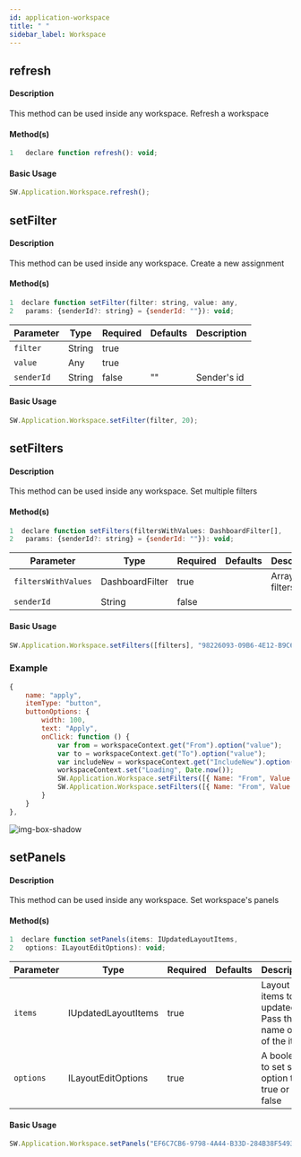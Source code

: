 ```yaml
---
id: application-workspace
title: " "
sidebar_label: Workspace
---
```



## refresh

#### Description

This method can be used inside any workspace. Refresh a workspace

#### Method(s)

```javascript
1   declare function refresh(): void;
```



#### Basic Usage

```javascript
SW.Application.Workspace.refresh();
```


## setFilter

#### Description

This method can be used inside any workspace. Create a new assignment

#### Method(s)

```javascript
1  declare function setFilter(filter: string, value: any, 
2   params: {senderId?: string} = {senderId: ""}): void;
```

<table className="custom-table">
    <thead>
        <tr>
            <th>Parameter</th>
            <th>Type</th>
            <th>Required</th>
            <th>Defaults</th>
            <th>Description</th>
        </tr>
    </thead>
    <tbody>
        <tr className="selected">
            <td><code>filter</code></td>
            <td>String</td>
            <td>true</td>
            <td></td>
            <td></td>
        </tr>
        <tr className="selected">
            <td><code>value</code></td>
            <td>Any</td>
            <td>true</td>
            <td></td>
            <td></td>
        </tr>
        <tr className="selected">
            <td><code>senderId</code></td>
            <td>String</td>
            <td>false</td>
            <td>""</td>
            <td>Sender's id</td>
        </tr>
    </tbody>
</table>

#### Basic Usage

```javascript
SW.Application.Workspace.setFilter(filter, 20);
```

## setFilters

#### Description

This method can be used inside any workspace. Set multiple filters

#### Method(s)

```javascript
1  declare function setFilters(filtersWithValues: DashboardFilter[], 
2   params: {senderId?: string} = {senderId: ""}): void;
```

<table className="custom-table">
    <thead>
        <tr>
            <th>Parameter</th>
            <th>Type</th>
            <th>Required</th>
            <th>Defaults</th>
            <th>Description</th>
        </tr>
    </thead>
    <tbody>
        <tr className="selected">
            <td><code>filtersWithValues</code></td>
            <td>DashboardFilter</td>
            <td>true</td>
            <td></td>
            <td>Array of filters</td>
        </tr>
        <tr className="selected">
            <td><code>senderId</code></td>
            <td>String</td>
            <td>false</td>
            <td></td>
            <td></td>
        </tr>
    </tbody>
</table>

#### Basic Usage

```javascript
SW.Application.Workspace.setFilters([filters], "98226093-09B6-4E12-B9C6-2AEED2963C31");
```

<h3>Example</h3>

```javascript {12}
{
    name: "apply",
    itemType: "button",
    buttonOptions: {
        width: 100,
        text: "Apply",
        onClick: function () {
            var from = workspaceContext.get("From").option("value");
            var to = workspaceContext.get("To").option("value");
            var includeNew = workspaceContext.get("IncludeNew").option("value");
            workspaceContext.set("Loading", Date.now());
            SW.Application.Workspace.setFilters([{ Name: "From", Value: Date.now() }, { Name: "To", Value: Date.now() }]);
            SW.Application.Workspace.setFilters([{ Name: "From", Value: from }, { Name: "To", Value: to }, { Name: "IncludeNew", Value: includeNew }]);
        }
    }
},
```

![img-box-shadow](/img/sdk/setFilters/setFilters-example.png)


## setPanels

#### Description

This method can be used inside any workspace. Set workspace's panels
#### Method(s)

```javascript
1  declare function setPanels(items: IUpdatedLayoutItems, 
2   options: ILayoutEditOptions): void;
```

<table className="custom-table">
    <thead>
        <tr>
            <th>Parameter</th>
            <th>Type</th>
            <th>Required</th>
            <th>Defaults</th>
            <th>Description</th>
        </tr>
    </thead>
    <tbody>
        <tr className="selected">
            <td><code>items</code></td>
            <td>IUpdatedLayoutItems</td>
            <td>true</td>
            <td></td>
            <td>Layout items to be updated. Pass the name or id of the item</td>
        </tr>
        <tr className="selected">
            <td><code>options</code></td>
            <td>ILayoutEditOptions</td>
            <td>true</td>
            <td></td>
            <td>A boolean to set save option to true or false</td>
        </tr>
    </tbody>
</table>

#### Basic Usage

```javascript
SW.Application.Workspace.setPanels("EF6C7CB6-9798-4A44-B33D-284B38F54931", true);
```